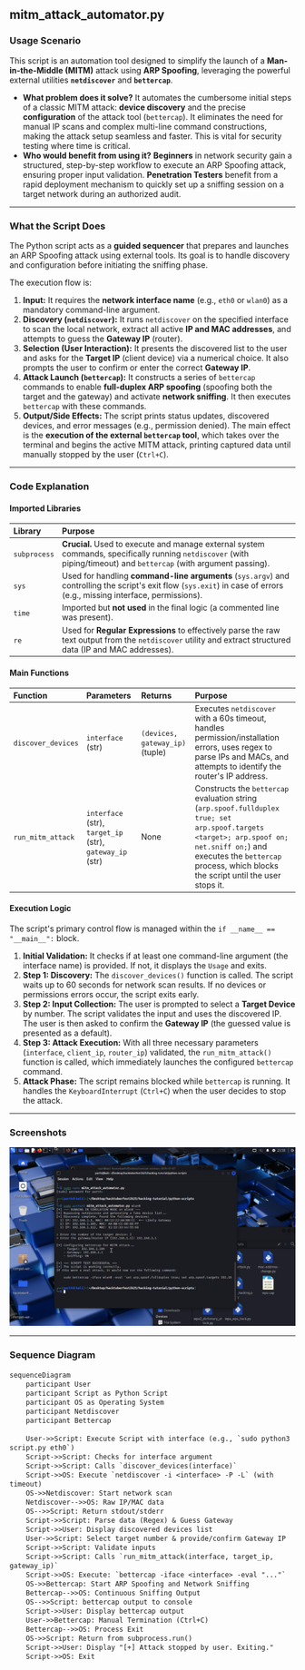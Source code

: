 ## mitm_attack_automator.py

### Usage Scenario

This script is an automation tool designed to simplify the launch of a **Man-in-the-Middle (MITM)** attack using **ARP Spoofing**, leveraging the powerful external utilities **`netdiscover`** and **`bettercap`**.

* **What problem does it solve?** It automates the cumbersome initial steps of a classic MITM attack: **device discovery** and the precise **configuration** of the attack tool (`bettercap`). It eliminates the need for manual IP scans and complex multi-line command constructions, making the attack setup seamless and faster. This is vital for security testing where time is critical.
* **Who would benefit from using it?** **Beginners** in network security gain a structured, step-by-step workflow to execute an ARP Spoofing attack, ensuring proper input validation. **Penetration Testers** benefit from a rapid deployment mechanism to quickly set up a sniffing session on a target network during an authorized audit.

---

### What the Script Does

The Python script acts as a **guided sequencer** that prepares and launches an ARP Spoofing attack using external tools. Its goal is to handle discovery and configuration before initiating the sniffing phase.

The execution flow is:

1.  **Input:** It requires the **network interface name** (e.g., `eth0` or `wlan0`) as a mandatory command-line argument.
2.  **Discovery (`netdiscover`):** It runs `netdiscover` on the specified interface to scan the local network, extract all active **IP and MAC addresses**, and attempts to guess the **Gateway IP** (router).
3.  **Selection (User Interaction):** It presents the discovered list to the user and asks for the **Target IP** (client device) via a numerical choice. It also prompts the user to confirm or enter the correct **Gateway IP**.
4.  **Attack Launch (`bettercap`):** It constructs a series of `bettercap` commands to enable **full-duplex ARP spoofing** (spoofing both the target and the gateway) and activate **network sniffing**. It then executes `bettercap` with these commands.
5.  **Output/Side Effects:** The script prints status updates, discovered devices, and error messages (e.g., permission denied). The main effect is the **execution of the external `bettercap` tool**, which takes over the terminal and begins the active MITM attack, printing captured data until manually stopped by the user (`Ctrl+C`).

---

### Code Explanation

#### Imported Libraries

| Library | Purpose |
| :--- | :--- |
| `subprocess` | **Crucial.** Used to execute and manage external system commands, specifically running `netdiscover` (with piping/timeout) and `bettercap` (with argument passing). |
| `sys` | Used for handling **command-line arguments** (`sys.argv`) and controlling the script's exit flow (`sys.exit`) in case of errors (e.g., missing interface, permissions). |
| `time` | Imported but **not used** in the final logic (a commented line was present). |
| `re` | Used for **Regular Expressions** to effectively parse the raw text output from the `netdiscover` utility and extract structured data (IP and MAC addresses). |

#### Main Functions

| Function | Parameters | Returns | Purpose |
| :--- | :--- | :--- | :--- |
| `discover_devices` | `interface` (str) | `(devices, gateway_ip)` (tuple) | Executes `netdiscover` with a 60s timeout, handles permission/installation errors, uses regex to parse IPs and MACs, and attempts to identify the router's IP address. |
| `run_mitm_attack` | `interface` (str), `target_ip` (str), `gateway_ip` (str) | None | Constructs the `bettercap` evaluation string (`arp.spoof.fullduplex true; set arp.spoof.targets <target>; arp.spoof on; net.sniff on;`) and executes the `bettercap` process, which blocks the script until the user stops it. |

#### Execution Logic

The script's primary control flow is managed within the `if __name__ == "__main__":` block.

1.  **Initial Validation:** It checks if at least one command-line argument (the interface name) is provided. If not, it displays the `Usage` and exits.
2.  **Step 1: Discovery:** The `discover_devices()` function is called. The script waits up to 60 seconds for network scan results. If no devices or permissions errors occur, the script exits early.
3.  **Step 2: Input Collection:** The user is prompted to select a **Target Device** by number. The script validates the input and uses the discovered IP. The user is then asked to confirm the **Gateway IP** (the guessed value is presented as a default).
4.  **Step 3: Attack Execution:** With all three necessary parameters (`interface`, `client_ip`, `router_ip`) validated, the `run_mitm_attack()` function is called, which immediately launches the configured `bettercap` command.
5.  **Attack Phase:** The script remains blocked while `bettercap` is running. It handles the `KeyboardInterrupt` (`Ctrl+C`) when the user decides to stop the attack.
          
---

### Screenshots

![mitm_attack_automator.py running](/imgs/mitm_attack_automator.png)

---

### Sequence Diagram

```mermaid
sequenceDiagram
    participant User
    participant Script as Python Script
    participant OS as Operating System
    participant Netdiscover
    participant Bettercap

    User->>Script: Execute Script with interface (e.g., `sudo python3 script.py eth0`)
    Script->>Script: Checks for interface argument
    Script->>Script: Calls `discover_devices(interface)`
    Script->>OS: Execute `netdiscover -i <interface> -P -L` (with timeout)
    OS->>Netdiscover: Start network scan
    Netdiscover-->>OS: Raw IP/MAC data
    OS-->>Script: Return stdout/stderr
    Script->>Script: Parse data (Regex) & Guess Gateway
    Script->>User: Display discovered devices list
    User->>Script: Select target number & provide/confirm Gateway IP
    Script->>Script: Validate inputs
    Script->>Script: Calls `run_mitm_attack(interface, target_ip, gateway_ip)`
    Script->>OS: Execute: `bettercap -iface <interface> -eval "..."`
    OS->>Bettercap: Start ARP Spoofing and Network Sniffing
    Bettercap-->>OS: Continuous Sniffing Output
    OS-->>Script: bettercap output to console
    Script->>User: Display bettercap output
    User->>Bettercap: Manual Termination (Ctrl+C)
    Bettercap-->>OS: Process Exit
    OS->>Script: Return from subprocess.run()
    Script->>User: Display "[+] Attack stopped by user. Exiting."
    Script->>OS: Exit